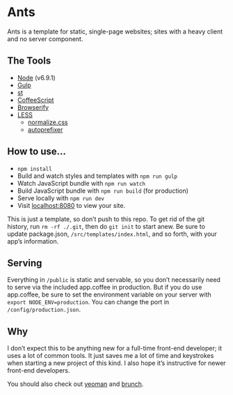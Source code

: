 Ants
====

Ants is a template for static, single-page websites; sites with a heavy
client and no server component.


## The Tools

- [Node](https://nodejs.org/) (v6.9.1)
- [Gulp](http://gulpjs.com/)
- [st](https://github.com/isaacs/st)
- [CoffeeScript](http://coffeescript.org/)
- [Browserify](http://browserify.org/)
- [LESS](http://lesscss.org/)
  - [normalize.css](http://necolas.github.io/normalize.css/)
  - [autoprefixer](https://github.com/less/less-plugin-autoprefix)


## How to use…

- `npm install`
- Build and watch styles and templates with `npm run gulp`
- Watch JavaScript bundle with `npm run watch`
- Build JavaScript bundle with `npm run build` (for production)
- Serve locally with `npm run dev`
- Visit [localhost:8080](http://localhost:8080) to view your site.

This is just a template, so don’t push to this repo. To get rid of the git
history, run `rm -rf ./.git`, then do `git init` to start anew. Be sure to
update package.json, `/src/templates/index.html`, and so forth, with your
app’s information.


## Serving

Everything in `/public` is static and servable, so you don’t necessarily
need to serve via the included app.coffee in production. But if you do use
app.coffee, be sure to set the environment variable on your server with
`export NODE_ENV=production`. You can change the port in
`/config/production.json`.


## Why

I don’t expect this to be anything new for a full-time front-end developer; it
uses a lot of common tools. It just saves me a lot of time and keystrokes when
starting a new project of this kind. I also hope it’s instructive for newer
front-end developers.

You should also check out [yeoman](http://yeoman.io/) and
[brunch](http://brunch.io/).
